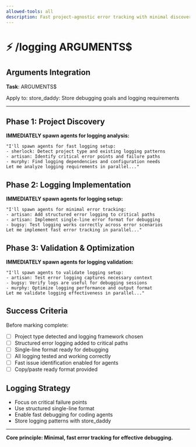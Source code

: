 ```yaml
---
allowed-tools: all
description: Fast project-agnostic error tracking with minimal discovery approach
---
```


# ⚡ /logging ARGUMENTS$

## Arguments Integration

**Task**: ARGUMENTS$

Apply to: store_daddy: Store debugging goals and logging requirements

---

## Phase 1: Project Discovery

**IMMEDIATELY spawn agents for logging analysis:**
```
"I'll spawn agents for fast logging setup:
- sherlock: Detect project type and existing logging patterns
- artisan: Identify critical error points and failure paths
- murphy: Find logging dependencies and configuration needs
Let me analyze logging requirements in parallel..."
```

## Phase 2: Logging Implementation

**IMMEDIATELY spawn agents for logging setup:**
```
"I'll spawn agents for minimal error tracking:
- artisan: Add structured error logging to critical paths
- artisan: Implement single-line error format for debugging
- bugsy: Test logging works correctly across error scenarios
Let me implement fast error tracking in parallel..."
```

## Phase 3: Validation & Optimization

**IMMEDIATELY spawn agents for logging validation:**
```
"I'll spawn agents to validate logging setup:
- artisan: Test error logging captures necessary context
- bugsy: Verify logs are useful for debugging sessions
- murphy: Optimize logging performance and output format
Let me validate logging effectiveness in parallel..."
```

## Success Criteria

Before marking complete:
- [ ] Project type detected and logging framework chosen
- [ ] Structured error logging added to critical paths
- [ ] Single-line format ready for debugging
- [ ] All logging tested and working correctly
- [ ] Fast issue identification enabled for agents
- [ ] Copy/paste ready format provided

## Logging Strategy

- Focus on critical failure points
- Use structured single-line format
- Enable fast debugging for coding agents
- Store logging patterns with store_daddy

---

**Core principle: Minimal, fast error tracking for effective debugging.**